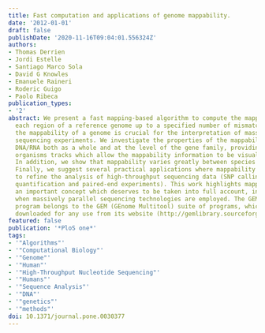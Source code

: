 ```yaml
---
title: Fast computation and applications of genome mappability.
date: '2012-01-01'
draft: false
publishDate: '2020-11-16T09:04:01.556324Z'
authors:
- Thomas Derrien
- Jordi Estelle
- Santiago Marco Sola
- David G Knowles
- Emanuele Raineri
- Roderic Guigo
- Paolo Ribeca
publication_types:
- '2'
abstract: We present a fast mapping-based algorithm to compute the mappability of
  each region of a reference genome up to a specified number of mismatches. Knowing
  the mappability of a genome is crucial for the interpretation of massively parallel
  sequencing experiments. We investigate the properties of the mappability of eukaryotic
  DNA/RNA both as a whole and at the level of the gene family, providing for various
  organisms tracks which allow the mappability information to be visually explored.
  In addition, we show that mappability varies greatly between species and gene classes.
  Finally, we suggest several practical applications where mappability can be used
  to refine the analysis of high-throughput sequencing data (SNP calling, gene expression
  quantification and paired-end experiments). This work highlights mappability as
  an important concept which deserves to be taken into full account, in particular
  when massively parallel sequencing technologies are employed. The GEM mappability
  program belongs to the GEM (GEnome Multitool) suite of programs, which can be freely
  downloaded for any use from its website (http://gemlibrary.sourceforge.net).
featured: false
publication: '*PloS one*'
tags:
- '"Algorithms"'
- '"Computational Biology"'
- '"Genome"'
- '"Human"'
- '"High-Throughput Nucleotide Sequencing"'
- '"Humans"'
- '"Sequence Analysis"'
- '"DNA"'
- '"genetics"'
- '"methods"'
doi: 10.1371/journal.pone.0030377
---
```


